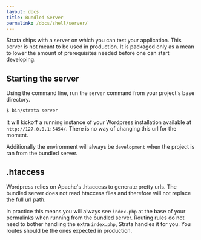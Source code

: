 ```yaml
---
layout: docs
title: Bundled Server
permalink: /docs/shell/server/
---
```


Strata ships with a server on which you can test your application. This server is not meant to be used in production. It is packaged only as a mean to lower the amount of prerequisites needed before one can start developing.

## Starting the server

Using the command line, run the `server` command from your project's base directory.

~~~ sh
$ bin/strata server
~~~

It will kickoff a running instance of your Wordpress installation available at `http://127.0.0.1:5454/`. There is no way of changing this url for the moment.

Additionally the environment will always be `development` when the project is ran from the bundled server.


## .htaccess

Wordpress relies on Apache's .htaccess to generate pretty urls. The bundled server does not read htaccess files and therefore will not replace the full url path.

In practice this means you will always see `index.php` at the base of your permalinks when running from the bundled server. Routing rules do not need to bother handling the extra `index.php`, Strata handles it for you. You routes should be the ones expected in production.
